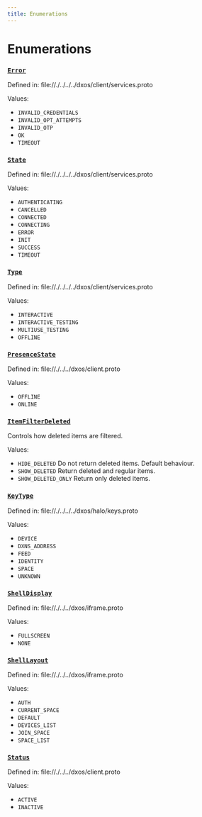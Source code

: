 ```yaml
---
title: Enumerations
---
```

# Enumerations
### [`Error`]()

Defined in:
   file://./../../../dxos/client/services.proto

Values:
- `INVALID_CREDENTIALS`
- `INVALID_OPT_ATTEMPTS`
- `INVALID_OTP`
- `OK`
- `TIMEOUT`
### [`State`]()

Defined in:
   file://./../../../dxos/client/services.proto

Values:
- `AUTHENTICATING`
- `CANCELLED`
- `CONNECTED`
- `CONNECTING`
- `ERROR`
- `INIT`
- `SUCCESS`
- `TIMEOUT`
### [`Type`]()

Defined in:
   file://./../../../dxos/client/services.proto

Values:
- `INTERACTIVE`
- `INTERACTIVE_TESTING`
- `MULTIUSE_TESTING`
- `OFFLINE`
### [`PresenceState`]()

Defined in:
   file://./../../dxos/client.proto

Values:
- `OFFLINE`
- `ONLINE`
### [`ItemFilterDeleted`]()

Controls how deleted items are filtered.

Values:
- `HIDE_DELETED` Do not return deleted items. Default behaviour.
- `SHOW_DELETED` Return deleted and regular items.
- `SHOW_DELETED_ONLY` Return only deleted items.
### [`KeyType`]()

Defined in:
   file://./../../../dxos/halo/keys.proto

Values:
- `DEVICE`
- `DXNS_ADDRESS`
- `FEED`
- `IDENTITY`
- `SPACE`
- `UNKNOWN`
### [`ShellDisplay`]()

Defined in:
   file://./../../dxos/iframe.proto

Values:
- `FULLSCREEN`
- `NONE`
### [`ShellLayout`]()

Defined in:
   file://./../../dxos/iframe.proto

Values:
- `AUTH`
- `CURRENT_SPACE`
- `DEFAULT`
- `DEVICES_LIST`
- `JOIN_SPACE`
- `SPACE_LIST`
### [`Status`]()

Defined in:
   file://./../../dxos/client.proto

Values:
- `ACTIVE`
- `INACTIVE`